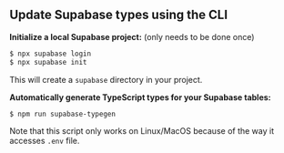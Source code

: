 ## Update Supabase types using the CLI

**Initialize a local Supabase project:** (only needs to be done once)

```zsh
$ npx supabase login
$ npx supabase init
```

This will create a `supabase` directory in your project.

**Automatically generate TypeScript types for your Supabase tables:**

```zsh
$ npm run supabase-typegen
```

Note that this script only works on Linux/MacOS because of the way it accesses `.env` file.
